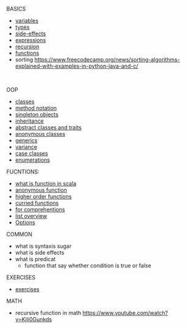 BASICS

- [variables](docs/basics/Variables.md)
- [types](docs/basics/Types.md)
- [side-effects](docs/basics/SideEffects.md)
- [expressions](docs/basics/Expressions.md)
- [recursion](docs/basics/Recursion.md)
- [functions](docs/basics/Functions.md)
- sorting https://www.freecodecamp.org/news/sorting-algorithms-explained-with-examples-in-python-java-and-c/
</br>

OOP
- [classes](docs/oop/Class.md)
- [method notation](docs/oop/Notations.md)
- [singleton objects](docs/oop/Objects.md)
- [inheritance](docs/oop/Inheritance.md)
- [abstract classes and traits](docs/oop/AbstractClassesAndTraits.md)
- [anonymous classes](docs/oop/AnonymousClasses.md)
- [generics](docs/oop/Generics.md)
- [variance](docs/oop/Variance.md)
- [case classes](docs/oop/CaseClasses.md)
- [enumerations](docs/oop/Enumeration.md)

FUCNTIONS:
- [what is function in scala](docs/fp/Functions.md)
- [anonymous function](docs/fp/AnonymousFunction.md)
- [higher order functions](docs/fp/HigherOrderFunction.md)
- [curried functions](docs/fp/CurriedFunctions.md)
- [for comprehentions](docs/fp/ForComprehentions.md)
- [list overview](docs/fp/ListOverview.md)
- [Options](docs/fp/Options.md)

COMMON
- what is syntaxis sugar
- what is side effects
- what is predicat
  - function that say whether condition is true or false

EXERCISES
- [exercises](docs/basics/exercises/Exercises.md)

MATH
- recursive function in math https://www.youtube.com/watch?v=Kjli0Gunkds